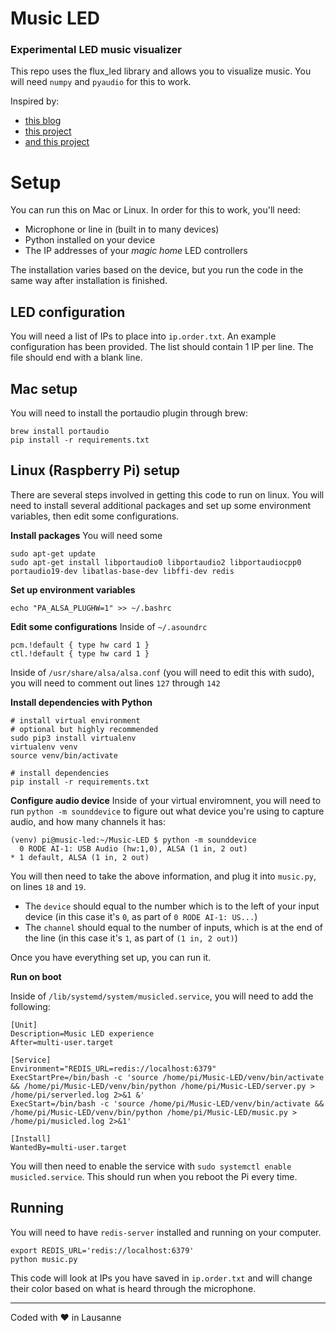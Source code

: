 # Music LED
### Experimental LED music visualizer

This repo uses the flux_led library and allows you to visualize music. You will need `numpy` and `pyaudio` for this to work.

Inspired by:
* [this blog](https://www.swharden.com/wp/2016-07-19-realtime-audio-visualization-in-python/)
* [this project](https://github.com/jorticus/audiovis/blob/master/audiovis.py)
* [and this project](https://github.com/BinaryBrain/Arduino-Beat-Detection-LED/)

# Setup
You can run this on Mac or Linux. In order for this to work, you'll need:
* Microphone or line in (built in to many devices)
* Python installed on your device
* The IP addresses of your *magic home* LED controllers

The installation varies based on the device, but you run the code in the same way after installation is finished.

## LED configuration
You will need a list of IPs to place into `ip.order.txt`. An example configuration has been provided. The list should contain 1 IP per line. The file should end with a blank line. 

## Mac setup
You will need to install the portaudio plugin through brew:
```
brew install portaudio
pip install -r requirements.txt
```

## Linux (Raspberry Pi) setup
There are several steps involved in getting this code to run on linux. You will need to install several additional packages and set up some environment variables, then edit some configurations.

**Install packages**
You will need some 
```
sudo apt-get update
sudo apt-get install libportaudio0 libportaudio2 libportaudiocpp0 portaudio19-dev libatlas-base-dev libffi-dev redis
```

**Set up environment variables**
```
echo "PA_ALSA_PLUGHW=1" >> ~/.bashrc
``` 

**Edit some configurations**
Inside of `~/.asoundrc`
```
pcm.!default { type hw card 1 }
ctl.!default { type hw card 1 }
```

Inside of `/usr/share/alsa/alsa.conf` (you will need to edit this with sudo), you will need to comment out lines `127` through `142`

**Install dependencies with Python**
```
# install virtual environment
# optional but highly recommended
sudo pip3 install virtualenv
virtualenv venv
source venv/bin/activate

# install dependencies
pip install -r requirements.txt
```

**Configure audio device**
Inside of your virtual enviromnent, you will need to run `python -m sounddevice` to figure out what device you're using to capture audio, and how many channels it has:
```
(venv) pi@music-led:~/Music-LED $ python -m sounddevice
  0 RODE AI-1: USB Audio (hw:1,0), ALSA (1 in, 2 out)
* 1 default, ALSA (1 in, 2 out)
```

You will then need to take the above information, and plug it into `music.py`, on lines `18` and `19`. 
* The `device` should equal to the number which is to the left of your input device (in this case it's `0`, as part of `0 RODE AI-1: US...`)
* The `channel` should equal to the number of inputs, which is at the end of the line (in this case it's `1`, as part of `(1 in, 2 out)`)

Once you have everything set up, you can run it.

**Run on boot**

Inside of `/lib/systemd/system/musicled.service`, you will need to add the following:
```
[Unit]
Description=Music LED experience
After=multi-user.target

[Service]
Environment="REDIS_URL=redis://localhost:6379"
ExecStartPre=/bin/bash -c 'source /home/pi/Music-LED/venv/bin/activate && /home/pi/Music-LED/venv/bin/python /home/pi/Music-LED/server.py > /home/pi/serverled.log 2>&1 &'
ExecStart=/bin/bash -c 'source /home/pi/Music-LED/venv/bin/activate && /home/pi/Music-LED/venv/bin/python /home/pi/Music-LED/music.py > /home/pi/musicled.log 2>&1'

[Install]
WantedBy=multi-user.target
```

You will then need to enable the service with `sudo systemctl enable musicled.service`. This should run when you reboot the Pi every time.

## Running
You will need to have `redis-server` installed and running on your computer.

```
export REDIS_URL='redis://localhost:6379'
python music.py
```

This code will look at IPs you have saved in `ip.order.txt` and will change their color based on what is heard through the microphone.

---

Coded with ❤️ in Lausanne
